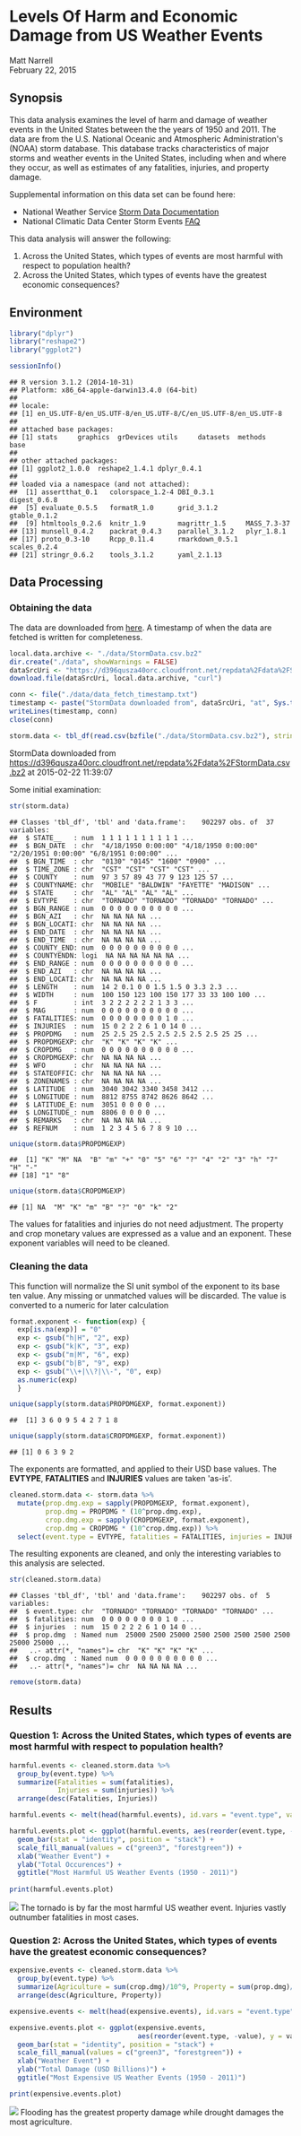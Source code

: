 # Levels Of Harm and Economic Damage from US Weather Events
Matt Narrell  
February 22, 2015  



## Synopsis
This data analysis examines the level of harm and damage of weather events in the United States between the the years of 1950 and 2011.  The data are from the U.S. National Oceanic and Atmospheric Administration's (NOAA) storm database. This database tracks characteristics of major storms and weather events in the United States, including when and where they occur, as well as estimates of any fatalities, injuries, and property damage.

Supplemental information on this data set can be found here:

* National Weather Service [Storm Data Documentation](https://d396qusza40orc.cloudfront.net/repdata%2Fpeer2_doc%2Fpd01016005curr.pdf)
* National Climatic Data Center Storm Events [FAQ](https://d396qusza40orc.cloudfront.net/repdata%2Fpeer2_doc%2FNCDC%20Storm%20Events-FAQ%20Page.pdf)

This data analysis will answer the following:

1. Across the United States, which types of events are most harmful with respect to population health?
2. Across the United States, which types of events have the greatest economic consequences?

## Environment

```r
library("dplyr")
library("reshape2")
library("ggplot2")

sessionInfo()
```

```
## R version 3.1.2 (2014-10-31)
## Platform: x86_64-apple-darwin13.4.0 (64-bit)
## 
## locale:
## [1] en_US.UTF-8/en_US.UTF-8/en_US.UTF-8/C/en_US.UTF-8/en_US.UTF-8
## 
## attached base packages:
## [1] stats     graphics  grDevices utils     datasets  methods   base     
## 
## other attached packages:
## [1] ggplot2_1.0.0  reshape2_1.4.1 dplyr_0.4.1   
## 
## loaded via a namespace (and not attached):
##  [1] assertthat_0.1   colorspace_1.2-4 DBI_0.3.1        digest_0.6.8    
##  [5] evaluate_0.5.5   formatR_1.0      grid_3.1.2       gtable_0.1.2    
##  [9] htmltools_0.2.6  knitr_1.9        magrittr_1.5     MASS_7.3-37     
## [13] munsell_0.4.2    packrat_0.4.3    parallel_3.1.2   plyr_1.8.1      
## [17] proto_0.3-10     Rcpp_0.11.4      rmarkdown_0.5.1  scales_0.2.4    
## [21] stringr_0.6.2    tools_3.1.2      yaml_2.1.13
```
## Data Processing
### Obtaining the data
The data are downloaded from [here](https://d396qusza40orc.cloudfront.net/repdata%2Fdata%2FStormData.csv.bz2).  A timestamp of when the data are fetched is written for completeness.

```r
local.data.archive <- "./data/StormData.csv.bz2"
dir.create("./data", showWarnings = FALSE)
dataSrcUri <- "https://d396qusza40orc.cloudfront.net/repdata%2Fdata%2FStormData.csv.bz2"
download.file(dataSrcUri, local.data.archive, "curl")

conn <- file("./data/data_fetch_timestamp.txt")
timestamp <- paste("StormData downloaded from", dataSrcUri, "at", Sys.time())
writeLines(timestamp, conn)
close(conn)

storm.data <- tbl_df(read.csv(bzfile("./data/StormData.csv.bz2"), stringsAsFactors = FALSE, na.strings = ""))
```
StormData downloaded from https://d396qusza40orc.cloudfront.net/repdata%2Fdata%2FStormData.csv.bz2 at 2015-02-22 11:39:07

Some initial examination:

```r
str(storm.data)
```

```
## Classes 'tbl_df', 'tbl' and 'data.frame':	902297 obs. of  37 variables:
##  $ STATE__   : num  1 1 1 1 1 1 1 1 1 1 ...
##  $ BGN_DATE  : chr  "4/18/1950 0:00:00" "4/18/1950 0:00:00" "2/20/1951 0:00:00" "6/8/1951 0:00:00" ...
##  $ BGN_TIME  : chr  "0130" "0145" "1600" "0900" ...
##  $ TIME_ZONE : chr  "CST" "CST" "CST" "CST" ...
##  $ COUNTY    : num  97 3 57 89 43 77 9 123 125 57 ...
##  $ COUNTYNAME: chr  "MOBILE" "BALDWIN" "FAYETTE" "MADISON" ...
##  $ STATE     : chr  "AL" "AL" "AL" "AL" ...
##  $ EVTYPE    : chr  "TORNADO" "TORNADO" "TORNADO" "TORNADO" ...
##  $ BGN_RANGE : num  0 0 0 0 0 0 0 0 0 0 ...
##  $ BGN_AZI   : chr  NA NA NA NA ...
##  $ BGN_LOCATI: chr  NA NA NA NA ...
##  $ END_DATE  : chr  NA NA NA NA ...
##  $ END_TIME  : chr  NA NA NA NA ...
##  $ COUNTY_END: num  0 0 0 0 0 0 0 0 0 0 ...
##  $ COUNTYENDN: logi  NA NA NA NA NA NA ...
##  $ END_RANGE : num  0 0 0 0 0 0 0 0 0 0 ...
##  $ END_AZI   : chr  NA NA NA NA ...
##  $ END_LOCATI: chr  NA NA NA NA ...
##  $ LENGTH    : num  14 2 0.1 0 0 1.5 1.5 0 3.3 2.3 ...
##  $ WIDTH     : num  100 150 123 100 150 177 33 33 100 100 ...
##  $ F         : int  3 2 2 2 2 2 2 1 3 3 ...
##  $ MAG       : num  0 0 0 0 0 0 0 0 0 0 ...
##  $ FATALITIES: num  0 0 0 0 0 0 0 0 1 0 ...
##  $ INJURIES  : num  15 0 2 2 2 6 1 0 14 0 ...
##  $ PROPDMG   : num  25 2.5 25 2.5 2.5 2.5 2.5 2.5 25 25 ...
##  $ PROPDMGEXP: chr  "K" "K" "K" "K" ...
##  $ CROPDMG   : num  0 0 0 0 0 0 0 0 0 0 ...
##  $ CROPDMGEXP: chr  NA NA NA NA ...
##  $ WFO       : chr  NA NA NA NA ...
##  $ STATEOFFIC: chr  NA NA NA NA ...
##  $ ZONENAMES : chr  NA NA NA NA ...
##  $ LATITUDE  : num  3040 3042 3340 3458 3412 ...
##  $ LONGITUDE : num  8812 8755 8742 8626 8642 ...
##  $ LATITUDE_E: num  3051 0 0 0 0 ...
##  $ LONGITUDE_: num  8806 0 0 0 0 ...
##  $ REMARKS   : chr  NA NA NA NA ...
##  $ REFNUM    : num  1 2 3 4 5 6 7 8 9 10 ...
```

```r
unique(storm.data$PROPDMGEXP)
```

```
##  [1] "K" "M" NA  "B" "m" "+" "0" "5" "6" "?" "4" "2" "3" "h" "7" "H" "-"
## [18] "1" "8"
```

```r
unique(storm.data$CROPDMGEXP)
```

```
## [1] NA  "M" "K" "m" "B" "?" "0" "k" "2"
```
The values for fatalities and injuries do not need adjustment.  The property and crop monetary values are expressed as a value and an exponent.  These exponent variables will need to be cleaned.

### Cleaning the data
This function will normalize the SI unit symbol of the exponent to its base ten value.  Any missing or unmatched values will be discarded.  The value is converted to a numeric for later calculation

```r
format.exponent <- function(exp) {
  exp[is.na(exp)] = "0"
  exp <- gsub("h|H", "2", exp)
  exp <- gsub("k|K", "3", exp)
  exp <- gsub("m|M", "6", exp)
  exp <- gsub("b|B", "9", exp)
  exp <- gsub("\\+|\\?|\\-", "0", exp)
  as.numeric(exp)
  }

unique(sapply(storm.data$PROPDMGEXP, format.exponent))
```

```
##  [1] 3 6 0 9 5 4 2 7 1 8
```

```r
unique(sapply(storm.data$CROPDMGEXP, format.exponent))
```

```
## [1] 0 6 3 9 2
```

The exponents are formatted, and applied to their USD base values.  The **EVTYPE**, **FATALITIES** and **INJURIES** values are taken 'as-is'.

```r
cleaned.storm.data <- storm.data %>% 
  mutate(prop.dmg.exp = sapply(PROPDMGEXP, format.exponent), 
         prop.dmg = PROPDMG * (10^prop.dmg.exp), 
         crop.dmg.exp = sapply(CROPDMGEXP, format.exponent), 
         crop.dmg = CROPDMG * (10^crop.dmg.exp)) %>% 
  select(event.type = EVTYPE, fatalities = FATALITIES, injuries = INJURIES, prop.dmg, crop.dmg)  
```
The resulting exponents are cleaned, and only the interesting variables to this analysis are selected.

```r
str(cleaned.storm.data)
```

```
## Classes 'tbl_df', 'tbl' and 'data.frame':	902297 obs. of  5 variables:
##  $ event.type: chr  "TORNADO" "TORNADO" "TORNADO" "TORNADO" ...
##  $ fatalities: num  0 0 0 0 0 0 0 0 1 0 ...
##  $ injuries  : num  15 0 2 2 2 6 1 0 14 0 ...
##  $ prop.dmg  : Named num  25000 2500 25000 2500 2500 2500 2500 2500 25000 25000 ...
##   ..- attr(*, "names")= chr  "K" "K" "K" "K" ...
##  $ crop.dmg  : Named num  0 0 0 0 0 0 0 0 0 0 ...
##   ..- attr(*, "names")= chr  NA NA NA NA ...
```

```r
remove(storm.data)
```
## Results
### Question 1: Across the United States, which types of events are most harmful with respect to population health?

```r
harmful.events <- cleaned.storm.data %>% 
  group_by(event.type) %>%
  summarize(Fatalities = sum(fatalities), 
            Injuries = sum(injuries)) %>% 
  arrange(desc(Fatalities, Injuries))

harmful.events <- melt(head(harmful.events), id.vars = "event.type", variable.name = "Severity")

harmful.events.plot <- ggplot(harmful.events, aes(reorder(event.type, -value), y = value, fill = Severity)) + 
  geom_bar(stat = "identity", position = "stack") + 
  scale_fill_manual(values = c("green3", "forestgreen")) +  
  xlab("Weather Event") + 
  ylab("Total Occurences") + 
  ggtitle("Most Harmful US Weather Events (1950 - 2011)")
  
print(harmful.events.plot)
```

![](figure/unnamed-chunk-7-1.png) 
The tornado is by far the most harmful US weather event.  Injuries vastly outnumber fatalities in most cases.

### Question 2: Across the United States, which types of events have the greatest economic consequences?

```r
expensive.events <- cleaned.storm.data %>% 
  group_by(event.type) %>%
  summarize(Agriculture = sum(crop.dmg)/10^9, Property = sum(prop.dmg)/10^9) %>% 
  arrange(desc(Agriculture, Property))

expensive.events <- melt(head(expensive.events), id.vars = "event.type", variable.name = "Category")

expensive.events.plot <- ggplot(expensive.events, 
                                aes(reorder(event.type, -value), y = value, fill = Category)) + 
  geom_bar(stat = "identity", position = "stack") + 
  scale_fill_manual(values = c("green3", "forestgreen")) + 
  xlab("Weather Event") + 
  ylab("Total Damage (USD Billions)") + 
  ggtitle("Most Expensive US Weather Events (1950 - 2011)")

print(expensive.events.plot) 
```

![](figure/unnamed-chunk-8-1.png) 
Flooding has the greatest property damage while drought damages the most agriculture.
